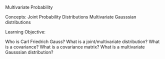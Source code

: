 Multivariate Probability

Concepts:
Joint Probability Distributions
Multivariate Gausssian distributions

Learning Objective:

Who is Carl Friedrich Gauss?
What is a joint/multivariate distribution?
What is a covariance?
What is a covariance matrix?
What is a multivariate Gausssian distribution?


